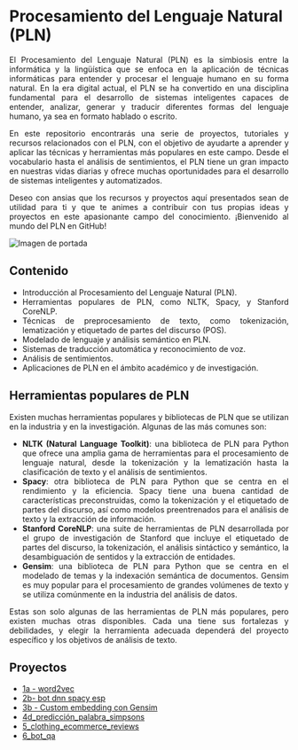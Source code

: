 # Procesamiento del Lenguaje Natural (PLN)
<div align="justify">

El Procesamiento del Lenguaje Natural (PLN) es la simbiosis entre la informática y la lingüística que se enfoca en la aplicación de técnicas informáticas para entender y procesar el lenguaje humano en su forma natural. En la era digital actual, el PLN se ha convertido en una disciplina fundamental para el desarrollo de sistemas inteligentes capaces de entender, analizar, generar y traducir diferentes formas del lenguaje humano, ya sea en formato hablado o escrito.

En este repositorio encontrarás una serie de proyectos, tutoriales y recursos relacionados con el PLN, con el objetivo de ayudarte a aprender y aplicar las técnicas y herramientas más populares en este campo. Desde el vocabulario hasta el análisis de sentimientos, el PLN tiene un gran impacto en nuestras vidas diarias y ofrece muchas oportunidades para el desarrollo de sistemas inteligentes y automatizados.

Deseo con ansias que los recursos y proyectos aquí presentados sean de utilidad para ti y que te animes a contribuir con tus propias ideas y proyectos en este apasionante campo del conocimiento. ¡Bienvenido al mundo del PLN en GitHub!

</div>

![Imagen de portada](https://files.realpython.com/media/Practical-Text-Classification-with-Keras-and-Python_Watermark.fe326bd75146.jpg)

## Contenido 
<div align="justify">
  
- Introducción al Procesamiento del Lenguaje Natural (PLN).
- Herramientas populares de PLN, como NLTK, Spacy, y Stanford CoreNLP.
- Técnicas de preprocesamiento de texto, como tokenización, lematización y etiquetado de partes del discurso (POS).
- Modelado de lenguaje y análisis semántico en PLN.
- Sistemas de traducción automática y reconocimiento de voz.
- Análisis de sentimientos.
- Aplicaciones de PLN en el ámbito académico y de investigación.
  
</div>

## Herramientas populares de PLN
<div align="justify">
Existen muchas herramientas populares y bibliotecas de PLN que se utilizan en la industria y en la investigación. Algunas de las más comunes son:

- **NLTK (Natural Language Toolkit)**: una biblioteca de PLN para Python que ofrece una amplia gama de herramientas para el procesamiento de lenguaje natural, desde la tokenización y la lematización hasta la clasificación de texto y el análisis de sentimientos.
- **Spacy**: otra biblioteca de PLN para Python que se centra en el rendimiento y la eficiencia. Spacy tiene una buena cantidad de características preconstruidas, como la tokenización y el etiquetado de partes del discurso, así como modelos preentrenados para el análisis de texto y la extracción de información.
- **Stanford CoreNLP**: una suite de herramientas de PLN desarrollada por el grupo de investigación de Stanford que incluye el etiquetado de partes del discurso, la tokenización, el análisis sintáctico y semántico, la desambiguación de sentidos y la extracción de entidades.
- **Gensim**: una biblioteca de PLN para Python que se centra en el modelado de temas y la indexación semántica de documentos. Gensim es muy popular para el procesamiento de grandes volúmenes de texto y se utiliza comúnmente en la industria del análisis de datos.

Estas son solo algunas de las herramientas de PLN más populares, pero existen muchas otras disponibles. Cada una tiene sus fortalezas y debilidades, y elegir la herramienta adecuada dependerá del proyecto específico y los objetivos de análisis de texto.
</div>

## Proyectos

- [1a - word2vec](https://github.com/Katazaki/PLN/tree/main/Proyectos/1.Word2vec)
- [2b- bot dnn spacy esp](https://github.com/Katazaki/PLN/tree/main/Proyectos/2.Bot%20DNN%20spacy)
- [3b - Custom embedding con Gensim](https://github.com/Katazaki/PLN/tree/main/Proyectos/3.Custom%20Embedding%20con%20Gensim)
- [4d_predicción_palabra_simpsons](https://github.com/Katazaki/PLN/tree/main/Proyectos/4.Next%20word%20prediction)
- [5_clothing_ecommerce_reviews](https://github.com/Katazaki/PLN/tree/main/Proyectos/5.Sentiment%20analysis%20con%20Embeddings%20%2B%20LSTM)
- [6_bot_qa](https://github.com/Katazaki/PLN/tree/main/Proyectos/6.Bot_qa)
